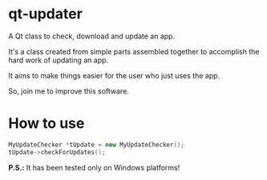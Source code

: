 qt-updater
==========

A Qt class to check, download and update an app.

It's a class created from simple parts assembled together to accomplish the hard work of updating an app.

It aims to make things easier for the user who just uses the app.

So, join me to improve this software.

# How to use #

```cpp
MyUpdateChecker *tUpdate = new MyUpdateChecker();
tUpdate->checkForUpdates();
```

**P.S.:** It has been tested only on Windows platforms!
